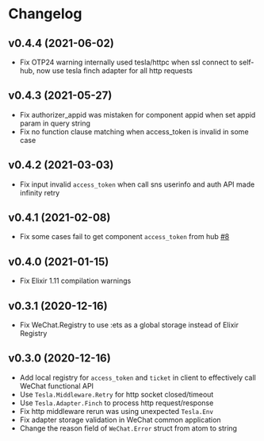 # Changelog

## v0.4.4 (2021-06-02)

* Fix OTP24 warning internally used tesla/httpc when ssl connect to self-hub, now use
  tesla finch adapter for all http requests

## v0.4.3 (2021-05-27)

* Fix authorizer_appid was mistaken for component appid when set appid param in query string
* Fix no function clause matching when access_token is invalid in some case

## v0.4.2 (2021-03-03)

* Fix input invalid `access_token` when call sns userinfo and auth API made infinity retry

## v0.4.1 (2021-02-08)

* Fix some cases fail to get component `access_token` from hub [#8](https://github.com/edragonconnect/elixir_wechat/pull/8)

## v0.4.0 (2021-01-15)

* Fix Elixir 1.11 compilation warnings

## v0.3.1 (2020-12-16)

* Fix WeChat.Registry to use :ets as a global storage instead of Elixir Registry

## v0.3.0 (2020-12-16)

* Add local registry for `access_token` and `ticket` in client to effectively call WeChat functional API
* Use `Tesla.Middleware.Retry` for http socket closed/timeout
* Use `Tesla.Adapter.Finch` to process http request/response
* Fix http middleware rerun was using unexpected `Tesla.Env`
* Fix adapter storage validation in WeChat common application
* Change the reason field of `WeChat.Error` struct from atom to string
